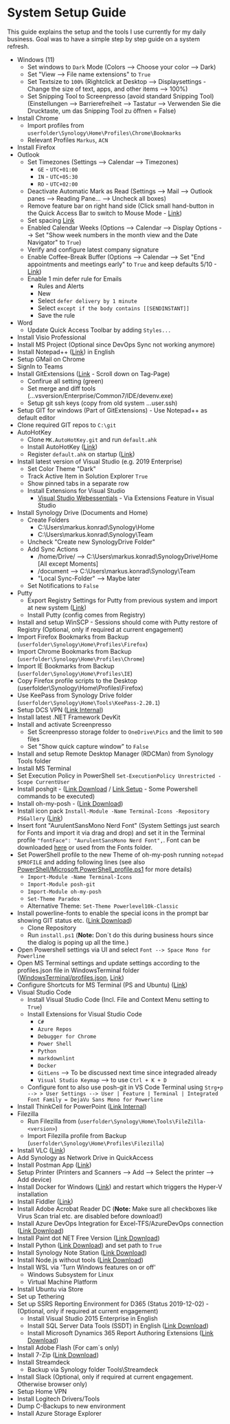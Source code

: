 # System Setup Guide

This guide explains the setup and the tools I use currently for my daily business.
Goal was to have a simple step by step guide on a system refresh.

* Windows (11)
  * Set windows to `Dark` Mode (Colors --> Choose your color --> Dark)
  * Set "View --> File name extensions" to `True`
  * Set Textsize to `100%` (Rightclick at Desktop --> Displaysettings - Change the size of text, apps, and other items --> 100%)
  * Set Snipping Tool to Screenpresso (avoid standard Snipping Tool) (Einstellungen --> Barrierefreiheit --> Tastatur --> Verwenden Sie die Drucktaste, um das Snipping Tool zu öffnen = False)
* Install Chrome
  * Import profiles from `userfolder\Synology\Home\Profiles\Chrome\Bookmarks`
  * Relevant Profiles `Markus`, `ACN`
* Install Firefox
* Outlook
  * Set Timezones (Settings --> Calendar --> Timezones)
    * `GE` - `UTC+01:00`
    * `IN` - `UTC+05:30`
    * `RO` - `UTC+02:00`
  * Deactivate Automatic Mark as Read (Settings --> Mail --> Outlook panes --> Reading Pane... --> Uncheck all boxes)
  * Remove feature bar on right hand side (Click small hand-button in the Quick Access Bar to switch to Mouse Mode - [Link](<https://answers.microsoft.com/en-us/msoffice/forum/all/outlook-the-pop-out-button-is-missing/1b13d713-15db-4e8d-9e4a-004f5e22a089>))
  * Set spacing  [Link](<https://support.microsoft.com/en-us/office/prefer-tighter-spacing-7aedcfaf-03de-49ad-9bf8-8730134f1f3b?ui=en-us&rs=en-us&ad=us>)
  * Enabled Calendar Weeks (Options --> Calendar --> Display Options --> Set "Show week numbers in the month view and the Date Navigator" to `True`)
  * Verify and configure latest company signature
  * Enable Coffee-Break Buffer (Options --> Calendar --> Set "End appointments and meetings early" to `True` and keep defaults 5/10 - [Link](<https://digital-brainzoom.de/outlook-meeting-timepuffer/>))
  * Enable 1 min defer rule for Emails
    * Rules and Alerts
    * New
    * Select `defer delivery by 1 minute`
    * Select `except if the body contains [[SENDINSTANT]]`
    * Save the rule
* Word
  * Update Quick Access Toolbar by adding `Styles...`
* Install Visio Professional
* Install MS Project (Optional since DevOps Sync not working anymore)
* Install Notepad++ ([Link](<https://notepad-plus-plus.org/downloads/>)) in English
* Setup GMail on Chrome
* SignIn to Teams
* Install GitExtensions ([Link](<https://github.com/gitextensions/gitextensions>) - Scroll down on Tag-Page)
  * Confirue all setting (green)
  * Set merge and diff tools (...vsversion/Enterprise/Common7/IDE/devenv.exe)
  * Setup git ssh keys (copy from old system ...user\.ssh)
* Setup GIT for windows (Part of GitExtensions) - Use Notepad++ as default editor
* Clone required GIT repos to `C:\git`
* AutoHotKey
  * Clone `MK.AutoHotKey.git` and run `default.ahk`
  * Install AutoHotKey ([Link](<https://www.autohotkey.com/>))
  * Register `default.ahk` on startup ([Link](<https://www.maketecheasier.com/schedule-autohotkey-startup-windows/>))
* Install latest version of Visual Studio (e.g. 2019 Enterprise)
  * Set Color Theme "Dark"
  * Track Active Item in Solution Explorer `True`
  * Show pinned tabs in a separate row
  * Install Extensions for Visual Studio
    * [Visual Studio Webessentials](<http://vswebessentials.com/>) - Via Extensions Feature in Visual Studio
* Install Synology Drive (Documents and Home)
  * Create Folders
    * C:\Users\markus.konrad\Synology\Home
    * C:\Users\markus.konrad\Synology\Team
  * Uncheck "Create new SynologyDrive Folder"
  * Add Sync Actions
    * /home/Drive/ --> C:\Users\markus.konrad\SynologyDrive\Home [All except Moments]
    * /document --> C:\Users\markus.konrad\Synology\Team
    * "Local Sync-Folder" --> Maybe later
  * Set Notifications to `False`
* Putty
  * Export Registry Settings for Putty from previous system and import at new system ([Link](https://stackoverflow.com/questions/13023920/how-to-export-import-putty-sessions-list))
  * Install Putty (config comes from Registry)
* Install and setup WinSCP - Sessions should come with Putty restore of Registry (Optional, only if required at current engagement)
* Import Firefox Bookmarks from Backup (`userfolder\Synology\Home\Profiles\Firefox`)
* Import Chrome Bookmarks from Backup (`userfolder\Synology\Home\Profiles\Chrome`)
* Import IE Bookmarks from Backup (`userfolder\Synology\Home\Profiles\IE`)
* Copy Firefox profile scripts to the Desktop (userfolder\Synology\Home\Profiles\Firefox)
* Use KeePass from Synology Drive folder (`userfolder\Synology\Home\Tools\KeePass-2.20.1`)
* Setup DCS VPN ([Link Internal](https://dcshelp.service-now.com/nav_to.do?uri=%2Fkb_view.do%3Fsysparm_article%3DKB0090542))
* Install latest .NET Framework DevKit
* Install and activate Screenpresso
  * Set Screenpresso storage folder to `OneDrive\Pics` and the limit to `500` files
  * Set "Show quick capture window" to `False`
* Install and setup Remote Desktop Manager (RDCMan) from Synology Tools folder
* Install MS Terminal
* Set Execution Policy in PowerShell `Set-ExecutionPolicy Unrestricted -Scope CurrentUser`
* Install poshgit - ([Link Download](<https://www.powershellgallery.com/packages/posh-git>) / [Link Setup](<https://github.com/dahlbyk/posh-git>) - Some Powershell commands to be executed)
* Install oh-my-posh - ([Link Download](<https://github.com/JanDeDobbeleer/oh-my-posh>))
* Install icon pack `Install-Module -Name Terminal-Icons -Repository PSGallery` ([Link](<https://www.hanselman.com/blog/take-your-windows-terminal-and-powershell-to-the-next-level-with-terminal-icons>))
* Insert font "AurulentSansMono Nerd Font" (System Settings just search for Fonts and import it via drag and drop) and set it in the Terminal profile `"fontFace": "AurulentSansMono Nerd Font",`. Font can be downloaded [here](<https://www.nerdfonts.com/font-downloads>) or used from the Fonts folder.
* Set PowerShell profile to the new Theme of oh-my-posh running `notepad $PROFILE` and adding following lines (see also [PowerShell/Microsoft.PowerShell_profile.ps1](PowerShell/Microsoft.PowerShell_profile.ps1) for more details)
  * `Import-Module -Name Terminal-Icons`
  * `Import-Module posh-git`
  * `Import-Module oh-my-posh`
  * `Set-Theme Paradox`
  * Alternative Theme: `Set-Theme Powerlevel10k-Classic`
* Install powerline-fonts to enable the special icons in the prompt bar showing GIT status etc. ([Link Download](<https://github.com/powerline/fonts>))
  * Clone Repository
  * Run `install.ps1` (**Note:** Don´t do this during business hours since the dialog is poping up all the time.)
* Open Powershell settings via UI and select `Font --> Space Mono for Powerline`
* Open MS Terminal settings and update settings according to the profiles.json file in WindowsTerminal folder ([WindowsTerminal/profiles.json](WindowsTerminal/profiles.json), [Link](<https://www.hanselman.com/blog/HowToMakeAPrettyPromptInWindowsTerminalWithPowerlineNerdFontsCascadiaCodeWSLAndOhmyposh.aspx>))
* Configure Shortcuts for MS Terminal (PS and Ubuntu) ([Link](<https://www.hanselman.com/blog/how-to-make-command-prompt-powershell-or-any-shell-launch-from-the-start-menu-directly-into-windows-terminal>))
* Visual Studio Code
  * Install Visual Studio Code (Incl. File and Context Menu setting to `True`)
  * Install Extensions for Visual Studio Code
    * `C#`
    * `Azure Repos`
    * `Debugger for Chrome`
    * `Power Shell`
    * `Python`
    * `markdownlint`
    * `Docker`
    * `GitLens` --> To be discussed next time since integraded already
    * `Visual Studio Keymap` --> to use `Ctrl + K + D`
  * Configure font to also use posh-git in VS Code Terminal using `Strg+p --> > User Settings --> User | Feature | Terminal | Integrated Font Family = DejaVu Sans Mono for Powerline`
* Install ThinkCell for PowerPoint ([Link Internal](https://ts.accenture.com/sites/QuickPresentationToolkit/tcdl/default.aspx ))
* Filezilla
  * Run Filezilla from (`userfolder\Synology\Home\Tools\FileZilla-<version>`)
  * Import Filezilla profile from Backup (`userfolder\Synology\Home\Profiles\Filezilla`)
* Install VLC ([Link](https://www.videolan.org/vlc/index.de.html))
* Add Synology as Network Drive in QuickAccess
* Install Postman App ([Link](https://www.getpostman.com/downloads/))
* Setup Printer (Printers and Scanners --> Add --> Select the printer --> Add device)
* Install Docker for Windows ([Link](https://www.docker.com/products/docker-desktop)) and restart which triggers the  Hyper-V installation
* Install Fiddler ([Link](https://www.telerik.com/fiddler))
* Install Adobe Acrobat Reader DC (**Note:** Make sure all checkboxes like Virus Scan trial etc. are disabled before download!)
* Install Azure DevOps Integration for Excel-TFS/AzureDevOps connection ([Link Download](<https://visualstudio.microsoft.com/de/downloads/?q=Office+Integration&rr=https%3A%2F%2Fdocs.microsoft.com%2Fen-us%2Fazure%2Fdevops%2Fboards%2Fbacklogs%2Foffice%2Ftrack-work%3Fview%3Dazure-devops>))
* Install Paint dot NET Free Version ([Link Download](<https://www.getpaint.net/download.html>))
* Install Python ([Link Download](<https://www.python.org/>)) and set path to `True`
* Install Synology Note Station ([Link Download](<https://www.synology.com/de-de/support/download/DS716+II#utilities>))
* Install Node.js without tools ([Link Download](<https://nodejs.org/en/download/>))
* Install WSL via 'Turn Windows features on or off'
  * Windows Subsystem for Linux
  * Virtual Machine Platform
* Install Ubuntu via Store
* Set up Tethering
* Set up SSRS Reporting Environment for D365 (Status 2019-12-02) - (Optional, only if required at current engagement)
  * Install Visual Studio 2015 Enterprise in English
  * Install SQL Server Data Tools (SSDT) in English ([Link Download](<https://docs.microsoft.com/en-us/previous-versions/mt186501(v=msdn.10)?redirectedfrom=MSDN>))
  * Install Microsoft Dynamics 365 Report Authoring Extensions ([Link Download](<https://www.microsoft.com/en-us/download/confirmation.aspx?id=50375>))
* Install Adobe Flash (For cam´s only)
* Install 7-Zip ([Link Download](<https://7-zip.de/download.html>))
* Install Streamdeck
  * Backup via Synology folder Tools\Streamdeck
* Install Slack (Optional, only if required at current engagement. Otherwise browser only)
* Setup Home VPN
* Install Logitech Drivers/Tools
* Dump C-Backups to new environment
* Install Azure Storage Explorer
